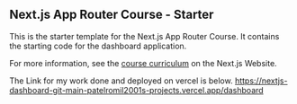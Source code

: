 ## Next.js App Router Course - Starter

This is the starter template for the Next.js App Router Course. It contains the starting code for the dashboard application.

For more information, see the [course curriculum](https://nextjs.org/learn) on the Next.js Website.



The Link for my work done and deployed on vercel is below.
https://nextjs-dashboard-git-main-patelromil2001s-projects.vercel.app/dashboard